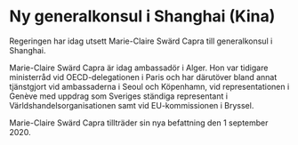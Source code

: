 # Ny generalkonsul i Shanghai (Kina)

Regeringen har idag utsett Marie-Claire Swärd Capra till generalkonsul i Shanghai.

Marie-Claire Swärd Capra är idag ambassadör i Alger. Hon var tidigare ministerråd vid OECD-delegationen i Paris och har därutöver bland annat tjänstgjort vid ambassaderna i Seoul och Köpenhamn, vid representationen i Genève med uppdrag som Sveriges ständiga representant i Världshandelsorganisationen samt vid EU-kommissionen i Bryssel.

Marie-Claire Swärd Capra tillträder sin nya befattning den 1 september 2020.
